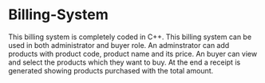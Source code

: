# Billing-System

This billing system is completely coded in C++.
This billing system can be used in both administrator and buyer role.
An adminstrator can add products with product code, product name and its price.
An buyer can view and select the products which they want to buy.
At the end a receipt is generated showing products purchased with the total amount.
